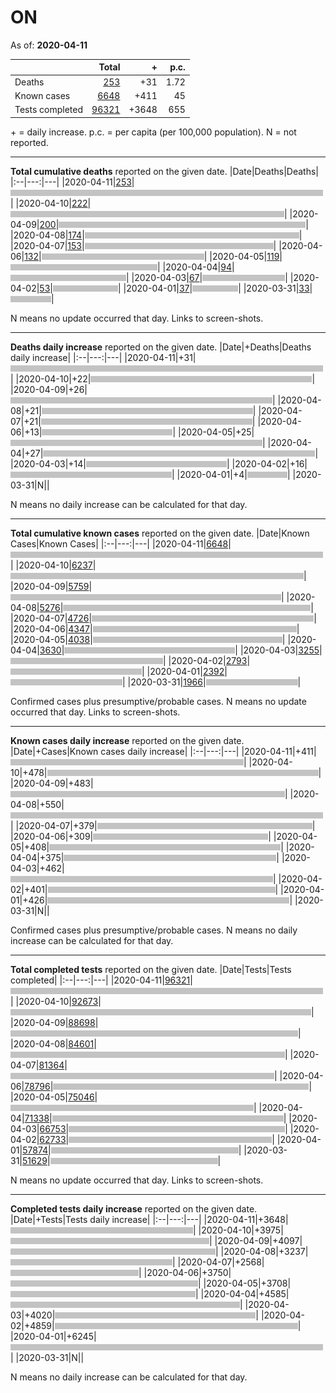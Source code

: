# ON

As of: **2020-04-11**

||Total|+|p.c.|
|--|---:|---:|---:|
|Deaths|[253](https://github.com/johanley/covid-19-canada/blob/master/data/screenshots/2020-04-11_21h00mADT/on.png)|+31|1.72|
|Known cases|[6648](https://github.com/johanley/covid-19-canada/blob/master/data/screenshots/2020-04-11_21h00mADT/on.png)|+411|45|
|Tests completed|[96321](https://github.com/johanley/covid-19-canada/blob/master/data/screenshots/2020-04-11_21h00mADT/on.png)|+3648|655|

\+ = daily increase.
p.c. = per capita (per 100,000 population).
N = not reported.



***

**Total cumulative deaths** reported on the given date.
|Date|Deaths|Deaths|
|:--|---:|---|
|2020-04-11|[253](https://github.com/johanley/covid-19-canada/blob/master/data/screenshots/2020-04-11_21h00mADT/on.png)|<img src='bar.png' height='10' width='500' title='253'>|
|2020-04-10|[222](https://github.com/johanley/covid-19-canada/blob/master/data/screenshots/2020-04-10_21h30mADT/on.png)|<img src='bar.png' height='10' width='438' title='222'>|
|2020-04-09|[200](https://github.com/johanley/covid-19-canada/blob/master/data/screenshots/2020-04-09_22h00mADT/on.png)|<img src='bar.png' height='10' width='395' title='200'>|
|2020-04-08|[174](https://github.com/johanley/covid-19-canada/blob/master/data/screenshots/2020-04-08_21h30mADT/on.png)|<img src='bar.png' height='10' width='343' title='174'>|
|2020-04-07|[153](https://github.com/johanley/covid-19-canada/blob/master/data/screenshots/2020-04-07_21h45mADT/on.png)|<img src='bar.png' height='10' width='302' title='153'>|
|2020-04-06|[132](https://github.com/johanley/covid-19-canada/blob/master/data/screenshots/2020-04-06_21h45mADT/on.png)|<img src='bar.png' height='10' width='260' title='132'>|
|2020-04-05|[119](https://github.com/johanley/covid-19-canada/blob/master/data/screenshots/2020-04-05_21h30mADT/on.png)|<img src='bar.png' height='10' width='235' title='119'>|
|2020-04-04|[94](https://github.com/johanley/covid-19-canada/blob/master/data/screenshots/2020-04-04_21h00mADT/on.png)|<img src='bar.png' height='10' width='185' title='94'>|
|2020-04-03|[67](https://github.com/johanley/covid-19-canada/blob/master/data/screenshots/2020-04-03_21h30mADT/on.png)|<img src='bar.png' height='10' width='132' title='67'>|
|2020-04-02|[53](https://github.com/johanley/covid-19-canada/blob/master/data/screenshots/2020-04-02_22h00mADT/on.png)|<img src='bar.png' height='10' width='104' title='53'>|
|2020-04-01|[37](https://github.com/johanley/covid-19-canada/blob/master/data/screenshots/2020-04-01_22h00mADT/on.png)|<img src='bar.png' height='10' width='73' title='37'>|
|2020-03-31|[33](https://github.com/johanley/covid-19-canada/blob/master/data/screenshots/2020-03-31_22h00mADT/on.png)|<img src='bar.png' height='10' width='65' title='33'>|


N means no update occurred that day. Links to screen-shots.


***

**Deaths daily increase** reported on the given date.
|Date|+Deaths|Deaths daily increase|
|:--|---:|---|
|2020-04-11|+31|<img src='bar.png' height='10' width='500' title='31'>|
|2020-04-10|+22|<img src='bar.png' height='10' width='354' title='22'>|
|2020-04-09|+26|<img src='bar.png' height='10' width='419' title='26'>|
|2020-04-08|+21|<img src='bar.png' height='10' width='338' title='21'>|
|2020-04-07|+21|<img src='bar.png' height='10' width='338' title='21'>|
|2020-04-06|+13|<img src='bar.png' height='10' width='209' title='13'>|
|2020-04-05|+25|<img src='bar.png' height='10' width='403' title='25'>|
|2020-04-04|+27|<img src='bar.png' height='10' width='435' title='27'>|
|2020-04-03|+14|<img src='bar.png' height='10' width='225' title='14'>|
|2020-04-02|+16|<img src='bar.png' height='10' width='258' title='16'>|
|2020-04-01|+4|<img src='bar.png' height='10' width='64' title='4'>|
|2020-03-31|N|<img src='bar.png' height='10' width='0' title='N'>|


N means no daily increase can be calculated for that day.




***

**Total cumulative known cases** reported on the given date.
|Date|Known Cases|Known Cases|
|:--|---:|---|
|2020-04-11|[6648](https://github.com/johanley/covid-19-canada/blob/master/data/screenshots/2020-04-11_21h00mADT/on.png)|<img src='bar.png' height='10' width='500' title='6648'>|
|2020-04-10|[6237](https://github.com/johanley/covid-19-canada/blob/master/data/screenshots/2020-04-10_21h30mADT/on.png)|<img src='bar.png' height='10' width='469' title='6237'>|
|2020-04-09|[5759](https://github.com/johanley/covid-19-canada/blob/master/data/screenshots/2020-04-09_22h00mADT/on.png)|<img src='bar.png' height='10' width='433' title='5759'>|
|2020-04-08|[5276](https://github.com/johanley/covid-19-canada/blob/master/data/screenshots/2020-04-08_21h30mADT/on.png)|<img src='bar.png' height='10' width='396' title='5276'>|
|2020-04-07|[4726](https://github.com/johanley/covid-19-canada/blob/master/data/screenshots/2020-04-07_21h45mADT/on.png)|<img src='bar.png' height='10' width='355' title='4726'>|
|2020-04-06|[4347](https://github.com/johanley/covid-19-canada/blob/master/data/screenshots/2020-04-06_21h45mADT/on.png)|<img src='bar.png' height='10' width='326' title='4347'>|
|2020-04-05|[4038](https://github.com/johanley/covid-19-canada/blob/master/data/screenshots/2020-04-05_21h30mADT/on.png)|<img src='bar.png' height='10' width='303' title='4038'>|
|2020-04-04|[3630](https://github.com/johanley/covid-19-canada/blob/master/data/screenshots/2020-04-04_21h00mADT/on.png)|<img src='bar.png' height='10' width='273' title='3630'>|
|2020-04-03|[3255](https://github.com/johanley/covid-19-canada/blob/master/data/screenshots/2020-04-03_21h30mADT/on.png)|<img src='bar.png' height='10' width='244' title='3255'>|
|2020-04-02|[2793](https://github.com/johanley/covid-19-canada/blob/master/data/screenshots/2020-04-02_22h00mADT/on.png)|<img src='bar.png' height='10' width='210' title='2793'>|
|2020-04-01|[2392](https://github.com/johanley/covid-19-canada/blob/master/data/screenshots/2020-04-01_22h00mADT/on.png)|<img src='bar.png' height='10' width='179' title='2392'>|
|2020-03-31|[1966](https://github.com/johanley/covid-19-canada/blob/master/data/screenshots/2020-03-31_22h00mADT/on.png)|<img src='bar.png' height='10' width='147' title='1966'>|


Confirmed cases plus presumptive/probable cases. N means no update occurred that day. Links to screen-shots.

***

**Known cases daily increase** reported on the given date.
|Date|+Cases|Known cases daily increase|
|:--|---:|---|
|2020-04-11|+411|<img src='bar.png' height='10' width='373' title='411'>|
|2020-04-10|+478|<img src='bar.png' height='10' width='434' title='478'>|
|2020-04-09|+483|<img src='bar.png' height='10' width='439' title='483'>|
|2020-04-08|+550|<img src='bar.png' height='10' width='500' title='550'>|
|2020-04-07|+379|<img src='bar.png' height='10' width='344' title='379'>|
|2020-04-06|+309|<img src='bar.png' height='10' width='280' title='309'>|
|2020-04-05|+408|<img src='bar.png' height='10' width='370' title='408'>|
|2020-04-04|+375|<img src='bar.png' height='10' width='340' title='375'>|
|2020-04-03|+462|<img src='bar.png' height='10' width='420' title='462'>|
|2020-04-02|+401|<img src='bar.png' height='10' width='364' title='401'>|
|2020-04-01|+426|<img src='bar.png' height='10' width='387' title='426'>|
|2020-03-31|N|<img src='bar.png' height='10' width='0' title='N'>|


Confirmed cases plus presumptive/probable cases.
N means no daily increase can be calculated for that day.

***




**Total completed tests** reported on the given date.
|Date|Tests|Tests completed|
|:--|---:|---|
|2020-04-11|[96321](https://github.com/johanley/covid-19-canada/blob/master/data/screenshots/2020-04-11_21h00mADT/on.png)|<img src='bar.png' height='10' width='500' title='96321'>|
|2020-04-10|[92673](https://github.com/johanley/covid-19-canada/blob/master/data/screenshots/2020-04-10_21h30mADT/on.png)|<img src='bar.png' height='10' width='481' title='92673'>|
|2020-04-09|[88698](https://github.com/johanley/covid-19-canada/blob/master/data/screenshots/2020-04-09_22h00mADT/on.png)|<img src='bar.png' height='10' width='460' title='88698'>|
|2020-04-08|[84601](https://github.com/johanley/covid-19-canada/blob/master/data/screenshots/2020-04-08_21h30mADT/on.png)|<img src='bar.png' height='10' width='439' title='84601'>|
|2020-04-07|[81364](https://github.com/johanley/covid-19-canada/blob/master/data/screenshots/2020-04-07_21h45mADT/on.png)|<img src='bar.png' height='10' width='422' title='81364'>|
|2020-04-06|[78796](https://github.com/johanley/covid-19-canada/blob/master/data/screenshots/2020-04-06_21h45mADT/on.png)|<img src='bar.png' height='10' width='409' title='78796'>|
|2020-04-05|[75046](https://github.com/johanley/covid-19-canada/blob/master/data/screenshots/2020-04-05_21h30mADT/on.png)|<img src='bar.png' height='10' width='389' title='75046'>|
|2020-04-04|[71338](https://github.com/johanley/covid-19-canada/blob/master/data/screenshots/2020-04-04_21h00mADT/on.png)|<img src='bar.png' height='10' width='370' title='71338'>|
|2020-04-03|[66753](https://github.com/johanley/covid-19-canada/blob/master/data/screenshots/2020-04-03_21h30mADT/on.png)|<img src='bar.png' height='10' width='346' title='66753'>|
|2020-04-02|[62733](https://github.com/johanley/covid-19-canada/blob/master/data/screenshots/2020-04-02_22h00mADT/on.png)|<img src='bar.png' height='10' width='325' title='62733'>|
|2020-04-01|[57874](https://github.com/johanley/covid-19-canada/blob/master/data/screenshots/2020-04-01_22h00mADT/on.png)|<img src='bar.png' height='10' width='300' title='57874'>|
|2020-03-31|[51629](https://github.com/johanley/covid-19-canada/blob/master/data/screenshots/2020-03-31_22h00mADT/on.png)|<img src='bar.png' height='10' width='268' title='51629'>|


N means no update occurred that day. Links to screen-shots.

***

**Completed tests daily increase** reported on the given date.
|Date|+Tests|Tests daily increase|
|:--|---:|---|
|2020-04-11|+3648|<img src='bar.png' height='10' width='292' title='3648'>|
|2020-04-10|+3975|<img src='bar.png' height='10' width='318' title='3975'>|
|2020-04-09|+4097|<img src='bar.png' height='10' width='328' title='4097'>|
|2020-04-08|+3237|<img src='bar.png' height='10' width='259' title='3237'>|
|2020-04-07|+2568|<img src='bar.png' height='10' width='205' title='2568'>|
|2020-04-06|+3750|<img src='bar.png' height='10' width='300' title='3750'>|
|2020-04-05|+3708|<img src='bar.png' height='10' width='296' title='3708'>|
|2020-04-04|+4585|<img src='bar.png' height='10' width='367' title='4585'>|
|2020-04-03|+4020|<img src='bar.png' height='10' width='321' title='4020'>|
|2020-04-02|+4859|<img src='bar.png' height='10' width='389' title='4859'>|
|2020-04-01|+6245|<img src='bar.png' height='10' width='500' title='6245'>|
|2020-03-31|N|<img src='bar.png' height='10' width='0' title='N'>|


N means no daily increase can be calculated for that day.
